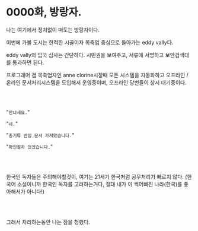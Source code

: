 # 0000화, 방랑자.

나는 여기에서 정처없이 떠도는 방랑자이다.

이번에 가볼 도시는 한적한 시골이자 목축업 중심으로 돌아가는 eddy vally다.

eddy vally의 입국 심사는 간단하다. 시민권을 보여주고, 서류에 서명하고 보안검색대를 통과하면 된다.

프로그래머 겸 목축업자인 anne clorine시장때 모든 시스템을 자동화하고 오프라인 / 온라인 문서처리시스템을 도입해서 운영중이며, 오프라인 당번들이 상시 대기중이다.
  
<br/><br/>
  
"`안냐새요.`"

"`네.`"

"`총기류 반입 문서 가져왔습니다.`"

"`확인절차 있겠습니다.`"
  
<br/><br/>
  
한국인 독자들은 주의해야할것이, 여기는 21세기 한국처럼 공무처리가 빠르지 않다. (한국어 소설이니까 한국인 독자를 고려하는거다, 절대 내가 이 썩어빠진 나라(한국)를 좋아해서가 아니다!)
  
<br/><br/>
  
그래서 처리하는동안 나는 잠을 청했다.